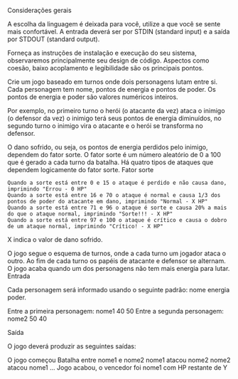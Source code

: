 Considerações gerais

A escolha da linguagem é deixada para você, utilize a que você se sente mais confortável. A entrada deverá ser por STDIN (standard input) e a saída por STDOUT (standard output).

Forneça as instruções de instalação e execução do seu sistema, observaremos principalmente seu design de código. Aspectos como coesão, baixo acoplamento e legibilidade são os principais pontos.

Crie um jogo baseado em turnos onde dois personagens lutam entre si. Cada personagem tem nome, pontos de energia e pontos de poder. Os pontos de energia e poder são valores numéricos inteiros.

Por exemplo, no primeiro turno o herói (o atacante da vez) ataca o inimigo (o defensor da vez) o inimigo terá seus pontos de energia diminuídos, no segundo turno o inimigo vira o atacante e o herói se transforma no defensor.

O dano sofrido, ou seja, os pontos de energia perdidos pelo inimigo, dependem do fator sorte. O fator sorte é um número aleatório de 0 a 100 que é gerado a cada turno da batalha. Há quatro tipos de ataques que dependem logicamente do fator sorte.
Fator sorte

    Quando a sorte está entre 0 e 15 o ataque é perdido e não causa dano, imprimindo "Errou - 0 HP"
    Quando a sorte está entre 16 e 70 o ataque é normal e causa 1/3 dos pontos de poder do atacante em dano, imprimindo "Normal - X HP"
    Quando a sorte está entre 71 e 96 o ataque é sorte e causa 20% a mais do que o ataque normal, imprimindo "Sorte!!! - X HP"
    Quando a sorte está entre 97 e 100 o ataque é crítico e causa o dobro de um ataque normal, imprimindo "Crítico! - X HP"

X indica o valor de dano sofrido.

O jogo segue o esquema de turnos, onde a cada turno um jogador ataca o outro. Ao fim de cada turno os papéis de atacante e defensor se alternam. O jogo acaba quando um dos personagens não tem mais energia para lutar.
Entrada

Cada personagem será informado usando o seguinte padrão: nome energia poder.

Entre a primeira personagem:
nome1 40 50
Entre a segunda personagem:
nome2 50 40

Saída

O jogo deverá produzir as seguintes saídas:

O jogo começou
Batalha entre nome1 e nome2
nome1 atacou nome2
<mensagem de dano>
nome2 atacou nome1
<mensagem de dano>
...
Jogo acabou, o vencedor foi nome1 com HP restante de Y
